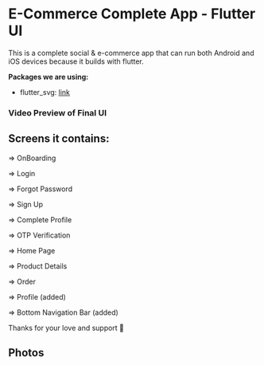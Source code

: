 # E-Commerce Complete App - Flutter UI 

This is a complete social & e-commerce app that can run both Android and iOS devices because it builds with flutter.
 

 
**Packages we are using:**

- flutter_svg: [link](https://pub.dev/packages/flutter_svg)


### Video Preview of Final UI

 

## Screens it contains:

=> OnBoarding

=> Login

=> Forgot Password

=> Sign Up

=> Complete Profile

=> OTP Verification

=> Home Page

=> Product Details

=> Order

=> Profile (added)

=> Bottom Navigation Bar (added)

Thanks for your love and support 🙏 

## Photos
 